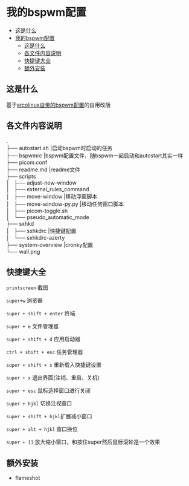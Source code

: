 # 我的bspwm配置
<!-- @import "[TOC]" {cmd="toc" depthFrom=1 depthTo=6 orderedList=false} -->

<!-- code_chunk_output -->
- [这是什么](#这是什么)
- [我的bspwm配置](#我的bspwm配置)
  - [这是什么](#这是什么)
  - [各文件内容说明](#各文件内容说明)
  - [快捷键大全](#快捷键大全)
  - [额外安装](#额外安装)

<!-- /code_chunk_output -->
## 这是什么

基于[arcolinux自带的bspwm配置](https://github.com/arcolinux/arcolinux-bspwm)的自用改版

## 各文件内容说明

. </br>
├── autostart.sh                  |启动bspwm时启动的任务 </br>
├── bspwmrc                       |bspwm配置文件，随bspwm一起启动和autostart其实一样 </br>
├── picom.conf </br>
├── readme.md                     |readme文件 </br>
├── scripts </br>
│   ├── adjust-new-window </br>
│   ├── external_rules_command </br>
│   ├── move-window               |移动浮窗脚本 </br>
│   ├── move-window-py.py         |移动任何窗口脚本 </br>
│   ├── picom-toggle.sh </br>
│   └── pseudo_automatic_mode </br>
├── sxhkd </br>
│   ├── sxhkdrc                   |快捷键配置 </br>
│   └── sxhkdrc-azerty </br>
├── system-overview               |cronky配置 </br>
└── wall.png </br>

## 快捷键大全

`printscreen` 截图

`super+w` 浏览器

`super + shift + enter` 终端

`super + e` 文件管理器

`super + shift + d` 应用启动器

`ctrl + shift + esc` 任务管理器

`super + shift + s` 重新载入快捷键设置

`super + x` 退出界面(注销、重启、关机)

`super + esc` 鼠标选择窗口进行关闭

`super + hjkl` 切换注视窗口

`super + shift + hjkl`扩展减小窗口

`super + alt + hjkl` 窗口换位

`super + []` 放大缩小窗口，和按住super然后鼠标滚轮是一个效果

## 额外安装

- flameshot

